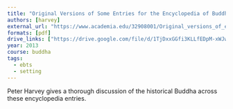 ```yaml
---
title: "Original Versions of Some Entries for the Encyclopedia of Buddhism"
authors: [harvey]
external_url: "https://www.academia.edu/32908001/Original_versions_of_entries_by_Peter_Harvey_for_Encyclopedia_of_Buddhism_-plus_caution_note-_4d.pdf"
formats: [pdf]
drive_links: ["https://drive.google.com/file/d/1TjDxxGGfi3KLLfEDpM-xWJwL09AK0gZ4/view?usp=drivesdk"]
year: 2013
course: buddha
tags:
  - ebts
  - setting
---
```


Peter Harvey gives a thorough discussion of the historical Buddha across these encyclopedia entries.
